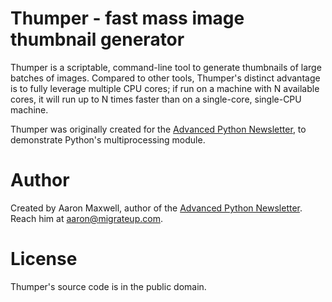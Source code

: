 # Thumper - fast mass image thumbnail generator

Thumper is a scriptable, command-line tool to generate thumbnails of
large batches of images.  Compared to other tools, Thumper's distinct
advantage is to fully leverage multiple CPU cores; if run on a machine
with N available cores, it will run up to N times faster than on a
single-core, single-CPU machine.

Thumper was originally created for the [Advanced Python
Newsletter][apn], to demonstrate
Python's multiprocessing module.

# Author
Created by Aaron Maxwell, author of the [Advanced Python
Newsletter][apn]. Reach him at aaron@migrateup.com.

# License
Thumper's source code is in the public domain.

[apn]: http://migrateup.com/python-newsletter/
